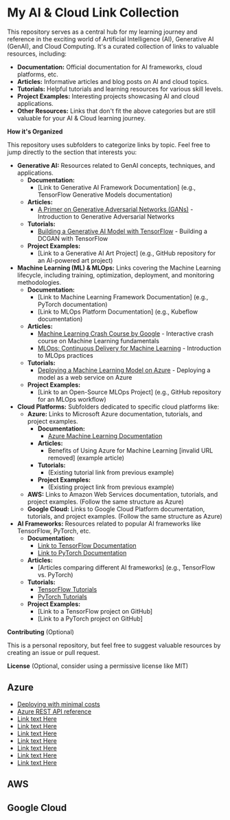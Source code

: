 # My AI & Cloud Link Collection

This repository serves as a central hub for my learning journey and reference in the exciting world of Artificial Intelligence (AI), Generative AI (GenAI), and Cloud Computing. It's a curated collection of links to valuable resources, including:

* **Documentation:** Official documentation for AI frameworks, cloud platforms, etc.
* **Articles:** Informative articles and blog posts on AI and cloud topics.
* **Tutorials:** Helpful tutorials and learning resources for various skill levels.
* **Project Examples:** Interesting projects showcasing AI and cloud applications.
* **Other Resources:** Links that don't fit the above categories but are still valuable for your AI & Cloud learning journey.

**How it's Organized**

This repository uses subfolders to categorize links by topic. Feel free to jump directly to the section that interests you:

* **Generative AI:** Resources related to GenAI concepts, techniques, and applications.
    * **Documentation:**
        * [Link to Generative AI Framework Documentation] (e.g., TensorFlow Generative Models documentation)
    * **Articles:**
        * [A Primer on Generative Adversarial Networks (GANs)](https://arxiv.org/pdf/1406.2661.pdf) - Introduction to Generative Adversarial Networks
    * **Tutorials:**
        * [Building a Generative AI Model with TensorFlow](https://www.tensorflow.org/tutorials/generative/dcgan) - Building a DCGAN with TensorFlow
    * **Project Examples:**
        * [Link to a Generative AI Art Project] (e.g., GitHub repository for an AI-powered art project)
* **Machine Learning (ML) & MLOps:** Links covering the Machine Learning lifecycle, including training, optimization, deployment, and monitoring methodologies.
    * **Documentation:**
        * [Link to Machine Learning Framework Documentation] (e.g., PyTorch documentation)
        * [Link to MLOps Platform Documentation] (e.g., Kubeflow documentation)
    * **Articles:**
        * [Machine Learning Crash Course by Google](https://developers.google.com/machine-learning/crash-course) - Interactive crash course on Machine Learning fundamentals
        * [MLOps: Continuous Delivery for Machine Learning](https://martinfowler.com/articles/ml-ops.html) - Introduction to MLOps practices
    * **Tutorials:**
        * [Deploying a Machine Learning Model on Azure](https://azure.microsoft.com/en-us/resources/tutorials/deploy-machine-learning-model-web-service/) - Deploying a model as a web service on Azure
    * **Project Examples:**
        * [Link to an Open-Source MLOps Project] (e.g., GitHub repository for an MLOps workflow)
* **Cloud Platforms:** Subfolders dedicated to specific cloud platforms like:
    * **Azure:** Links to Microsoft Azure documentation, tutorials, and project examples.
        * **Documentation:**
            * [Azure Machine Learning Documentation](https://docs.microsoft.com/en-us/azure/machine-learning/overview)
        * **Articles:**
            * Benefits of Using Azure for Machine Learning [invalid URL removed] (example article)
        * **Tutorials:**
            * (Existing tutorial link from previous example)
        * **Project Examples:**
            * (Existing project link from previous example)
    * **AWS:** Links to Amazon Web Services documentation, tutorials, and project examples. (Follow the same structure as Azure)
    * **Google Cloud:** Links to Google Cloud Platform documentation, tutorials, and project examples. (Follow the same structure as Azure)
* **AI Frameworks:** Resources related to popular AI frameworks like TensorFlow, PyTorch, etc.
    * **Documentation:**
        * [Link to TensorFlow Documentation](https://www.tensorflow.org/)
        * [Link to PyTorch Documentation](https://pytorch.org/)
    * **Articles:**
        * [Articles comparing different AI frameworks] (e.g., TensorFlow vs. PyTorch)
    * **Tutorials:**
        * [TensorFlow Tutorials](https://www.tensorflow.org/tutorials)
        * [PyTorch Tutorials](https://pytorch.org/tutorials/)
    * **Project Examples:**
        * [Link to a TensorFlow project on GitHub]
        * [Link to a PyTorch project on GitHub]

**Contributing** (Optional)

This is a personal repository, but feel free to suggest valuable resources by creating an issue or pull request. 

**License** (Optional, consider using a permissive license like MIT)
## Azure
- [Deploying with minimal costs](https://github.com/Azure-Samples/azure-search-openai-demo/blob/main/docs/deploy_lowcost.md)
- [Azure REST API reference](https://learn.microsoft.com/en-us/rest/api/azure/)
- [Link text Here](https://link-url-here.org)
- [Link text Here](https://link-url-here.org)
- [Link text Here](https://link-url-here.org)
- [Link text Here](https://link-url-here.org)
- [Link text Here](https://link-url-here.org)
- [Link text Here](https://link-url-here.org)
- [Link text Here](https://link-url-here.org)

## AWS
## Google Cloud
